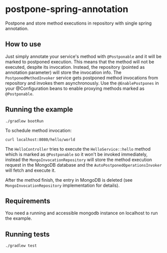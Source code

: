 # postpone-spring-annotation

Postpone and store method executions in repository with single spring annotation.

## How to use

Just simply annotate your service's method with `@Postponable` and it will be marked to postponed execution. This means
that the method will not be executed, despite its invocation. Instead, the repository (pointed as annotation parameter)
will store the invocation info. The `PostponedMethodInvoker` service gets postponed method invocations from repository and
invokes them asynchronously. Use the `@EnablePostpones` in your @Configuration beans to enable proxying methods marked as
`@Postponable`.

## Running the example

```
./gradlew bootRun
```

To schedule method invocation:

```
curl localhost:8080/hello/world
```

The `HelloController` tries to execute the `HelloService::hello` method which is marked as `@Postponable` so it won't be
invoked immediately, instead the `MongoInvocationRepository` will store the method execution request in the MongoDB
database and the `AutoPostponedOperationsInvoker` will fetch and execute it.

After the method finish, the entry in MongoDB is deleted (see `MongoInvocationRepository` implementation for
details).

## Requirements

You need a running and accessible mongodb instance on localhost to run the example.

## Running tests

```
./gradlew test
```
